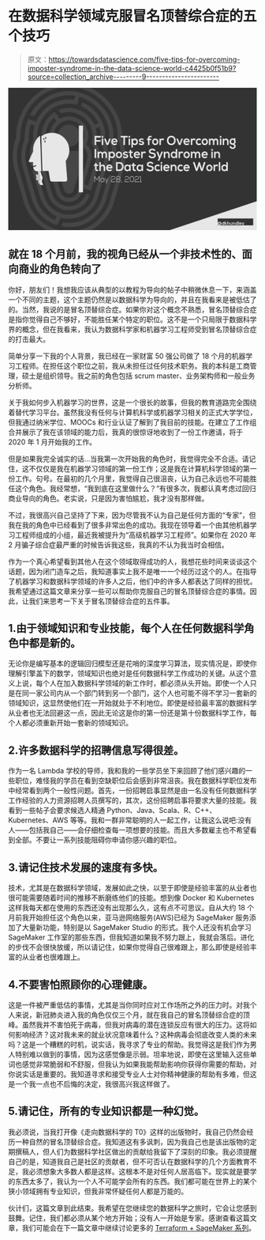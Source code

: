# 在数据科学领域克服冒名顶替综合症的五个技巧

> 原文：<https://towardsdatascience.com/five-tips-for-overcoming-imposter-syndrome-in-the-data-science-world-c4425b0f51b9?source=collection_archive---------9----------------------->

![](img/bc73918bd27ea4cb13f346b70e118a3c.png)

## 就在 18 个月前，我的视角已经从一个非技术性的、面向商业的角色转向了

你好，朋友们！我想我应该从典型的以教程为导向的帖子中稍微休息一下，来涵盖一个不同的主题，这个主题仍然是以数据科学为导向的，并且在我看来是被低估了的。当然，我说的是冒名顶替综合症。如果你对这个概念不熟悉，冒名顶替综合症是指你觉得自己不够好，不能胜任某个特定的职位。这不是一个只局限于数据科学界的概念，但在我看来，我认为数据科学家和机器学习工程师受到冒名顶替综合症的打击最大。

简单分享一下我的个人背景，我已经在一家财富 50 强公司做了 18 个月的机器学习工程师。在担任这个职位之前，我从未担任过任何技术职务。我的本科是工商管理，硕士是组织领导。我之前的角色包括 scrum master、业务架构师和一般业务分析师。

关于我如何步入机器学习的世界，这是一个很长的故事，但我的教育道路完全围绕着替代学习平台。虽然我没有任何与计算机科学或机器学习相关的正式大学学位，但我通过纳米学位、MOOCs 和行业认证了解到了我目前的技能。在建立了工作组合并展示了我在该领域的能力后，我真的很惊讶地收到了一份工作邀请，将于 2020 年 1 月开始我的工作。

但是如果我完全诚实的话…当我第一次开始我的角色时，我觉得完全不合适。请记住，这不仅仅是我在机器学习领域的第一份工作；这是我在计算机科学领域的第一份工作。句号。在最初的几个月里，我觉得自己很沮丧，认为自己永远也不可能胜任这个角色。我经常想，“我到底在这里做什么？”有很多次，我都认真考虑过回归商业导向的角色。老实说，只是因为害怕尴尬，我才没有那样做。

不过，我很高兴自己坚持了下来，因为尽管我不认为自己是任何方面的“专家”，但我在我的角色中已经看到了很多非常出色的成功。我现在领导着一个由其他机器学习工程师组成的小组，最近我被提升为“高级机器学习工程师”。如果你在 2020 年 2 月骗子综合症最严重的时候告诉我这些，我真的不认为我当时会相信。

作为一个真心希望看到其他人在这个领域取得成功的人，我想花些时间来谈谈这个话题，因为闭门造车之后，我知道事实上我不是唯一一个经历过这个的人。在指导了机器学习和数据科学领域的许多人之后，他们中的许多人都表达了同样的担忧。我希望通过这篇文章来分享一些可以帮助你克服自己的冒名顶替综合症的事情。因此，让我们来思考一下关于冒名顶替综合症的五件事。

## 1.由于领域知识和专业技能，每个人在任何数据科学角色中都是新的。

无论你是编写基本的逻辑回归模型还是花哨的深度学习算法，现实情况是，即使你理解引擎盖下的数学，领域知识也绝对是任何数据科学工作成功的关键。从这个意义上说，每个人在加入数据科学领域的新工作时，都必须从头开始。即使一个人只是在同一家公司内从一个部门转到另一个部门，这个人也可能不得不学习一套新的领域知识，这显然使他们在一开始就处于不利地位。即使是经验最丰富的数据科学从业者也无法回避这一点，因此无论这是你的第一份还是第十份数据科学工作，每个人都必须重新开始一套新的领域知识。

## 2.许多数据科学的招聘信息写得很差。

作为一名 Lambda 学校的导师，我和我的一些学员坐下来回顾了他们感兴趣的一些职位，难怪我的学员在看到空缺职位后会感到非常沮丧。我在数据科学职位发布中经常看到两个一般性问题。首先，一份招聘启事显然是由一名没有任何数据科学工作经验的人力资源招聘人员撰写的，其次，这份招聘启事将要求大量的技能。我看到一些帖子会要求候选人精通 Python、Java、Scala、R、C++、Kubernetes、AWS 等等。我和一群非常聪明的人一起工作，让我这么说吧:没有人——包括我自己——会仔细检查每一项想要的技能。而且大多数雇主也不希望看到全部。不要让一系列技能阻碍你申请你感兴趣的职位。

## 3.请记住技术发展的速度有多快。

技术，尤其是在数据科学领域，发展如此之快，以至于即使是经验丰富的从业者也很可能需要随着时间的推移不断磨练他们的技能。想到像 Docker 和 Kubernetes 这样我每天都在使用的东西还没有出现那么久，这有点不可思议。自从大约 18 个月前我开始担任这个角色以来，亚马逊网络服务(AWS)已经为 SageMaker 服务添加了大量新功能，特别是以 SageMaker Studio 的形式。我个人还没有机会学习 SageMaker 工作室的那些东西，但我知道如果我不努力跟上，我就会落后。进化的步伐不会很快放缓，所以请记住，如果你觉得自己很难跟上，那么即使是经验丰富的从业者也很难跟上。

## 4.不要害怕照顾你的心理健康。

这是一件被严重低估的事情，尤其是当你同时应对工作场所之外的压力时。对我个人来说，新冠肺炎进入我的角色仅仅三个月，就在我自己的冒名顶替综合症的顶峰。虽然我并不害怕死于病毒，但我对病毒的潜在连锁反应有很大的压力。这将如何影响经济？这对我未来的就业状况意味着什么？这种病毒会彻底改变人类的未来吗？这是一个糟糕的时机，说实话，我寻求了专业的帮助。我觉得这是我们作为男人特别难以做到的事情，因为这感觉像是示弱。坦率地说，即使在这里输入这些单词也感觉非常脆弱和不舒服，但我认为如果我能帮助影响你获得你需要的帮助，对你说实话是重要的。我知道寻求和接受专业人士对你精神健康的帮助有多难，但这是一个我一点也不后悔的决定，我很高兴我这样做了。

## 5.请记住，所有的专业知识都是一种幻觉。

我必须说，当我打开像《走向数据科学的 T0》这样的出版物时，我自己仍然会经历一种自然的冒名顶替综合症。我知道这有多讽刺，因为我自己也是该出版物的定期撰稿人，但人们为数据科学社区做出的贡献给我留下了深刻的印象。我必须提醒自己的是，知道我自己是社区的贡献者，但不可否认在数据科学的几个方面教育不足，我必须想象大多数人都是这样。这根本不是对任何人居高临下。现实就是要学的东西太多了，我认为一个人不可能学会所有的东西。我们都可能在世界上的某个狭小领域拥有专业知识，但我非常怀疑任何人都是万能的。

伙计们，这篇文章到此结束。我希望在您继续您的数据科学之旅时，它会让您感到鼓舞。记住，我们都必须从某个地方开始；没有人一开始是专家。感谢查看这篇文章，我们可能会在下一篇文章中继续讨论更多的 [Terraform + SageMaker 系列](https://towardsdatascience.com/tagged/terraform-sagemaker)。